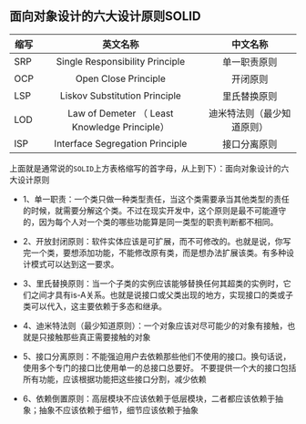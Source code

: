 ## 面向对象设计的六大设计原则SOLID


|缩写|英文名称|中文名称|
|---|:---:|:---:|
| SRP | Single Responsibility Principle | 单一职责原则 |
| OCP | Open Close Principle | 开闭原则 |
| LSP | Liskov Substitution Principle | 里氏替换原则 |
| LOD | Law of Demeter （ Least Knowledge Principle） |迪米特法则（最少知道原则）|
|ISP|Interface Segregation Principle|接口分离原则|
 
 上面就是通常说的`SOLID`上方表格缩写的首字母，从上到下）：面向对象设计的六大设计原则
 
 - 1、单一职责：一个类只做一种类型责任，当这个类需要承当其他类型的责任的时候，就需要分解这个类。不过在现实开发中，这个原则是最不可能遵守的，因为每个人对一个类的哪些功能算是同一类型的职责判断都不相同。
 
 - 2、开放封闭原则：软件实体应该是可扩展，而不可修改的。也就是说，你写完一个类，要想添加功能，不能修改原有类，而是想办法扩展该类。有多种设计模式可以达到这一要求。
 
 - 3、里氏替换原则：当一个子类的实例应该能够替换任何其超类的实例时，它们之间才具有is-A关系。也就是说接口或父类出现的地方，实现接口的类或子类可以代入，这主要依赖于多态和继承。
 
 - 4、迪米特法则（最少知道原则）：一个对象应该对尽可能少的对象有接触，也就是只接触那些真正需要接触的对象
 
 - 5、接口分离原则：不能强迫用户去依赖那些他们不使用的接口。换句话说，使用多个专门的接口比使用单一的总接口总要好。 不要提供一个大的接口包括所有功能，应该根据功能把这些接口分割，减少依赖
 
 - 6、依赖倒置原则：高层模块不应该依赖于低层模块，二者都应该依赖于抽象；抽象不应该依赖于细节，细节应该依赖于抽象
 
 
 
 
 
 
 
 
 
 
































































